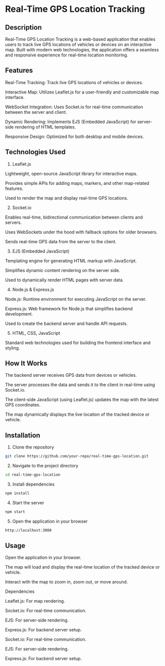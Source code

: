 # Real-Time GPS Location Tracking

## Description

Real-Time GPS Location Tracking is a web-based application that enables users to track live GPS locations of vehicles or devices on an interactive map. Built with modern web technologies, the application offers a seamless and responsive experience for real-time location monitoring.

## Features

Real-Time Tracking: Track live GPS locations of vehicles or devices.

Interactive Map: Utilizes Leaflet.js for a user-friendly and customizable map interface.

WebSocket Integration: Uses Socket.io for real-time communication between the server and client.

Dynamic Rendering: Implements EJS (Embedded JavaScript) for server-side rendering of HTML templates.

Responsive Design: Optimized for both desktop and mobile devices.

## Technologies Used

1. Leaflet.js

Lightweight, open-source JavaScript library for interactive maps.

Provides simple APIs for adding maps, markers, and other map-related features.

Used to render the map and display real-time GPS locations.

2. Socket.io

Enables real-time, bidirectional communication between clients and servers.

Uses WebSockets under the hood with fallback options for older browsers.

Sends real-time GPS data from the server to the client.

3. EJS (Embedded JavaScript)

Templating engine for generating HTML markup with JavaScript.

Simplifies dynamic content rendering on the server side.

Used to dynamically render HTML pages with server data.

4. Node.js & Express.js

Node.js: Runtime environment for executing JavaScript on the server.

Express.js: Web framework for Node.js that simplifies backend development.

Used to create the backend server and handle API requests.

5. HTML, CSS, JavaScript

Standard web technologies used for building the frontend interface and styling.

## How It Works

The backend server receives GPS data from devices or vehicles.

The server processes the data and sends it to the client in real-time using Socket.io.

The client-side JavaScript (using Leaflet.js) updates the map with the latest GPS coordinates.

The map dynamically displays the live location of the tracked device or vehicle.

## Installation

1. Clone the repository
``` bash
git clone https://github.com/your-repo/real-time-gps-location.git
```

2. Navigate to the project directory
``` bash
cd real-time-gps-location
```
3. Install dependencies
``` bash
npm install
```
4. Start the server
``` bash
npm start
```
5. Open the application in your browser
``` bash
http://localhost:3000
```

## Usage

Open the application in your browser.

The map will load and display the real-time location of the tracked device or vehicle.

Interact with the map to zoom in, zoom out, or move around.

Dependencies

Leaflet.js: For map rendering.

Socket.io: For real-time communication.

EJS: For server-side rendering.

Express.js: For backend server setup.

Socket.io: For real-time communication.

EJS: For server-side rendering.

Express.js: For backend server setup.
